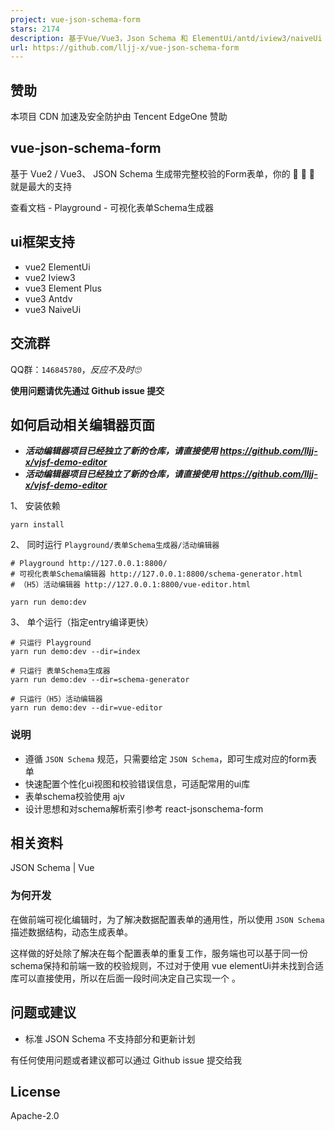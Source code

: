 ```yaml
---
project: vue-json-schema-form
stars: 2174
description: 基于Vue/Vue3，Json Schema 和 ElementUi/antd/iview3/naiveUi 等生成 HTML Form 表单，用于活动编辑器、h5编辑器、cms等数据配置；支持可视化生成表单Schema 。 Generate a form using Vue/Vue3, Json Schema and ElementUi/antdv/iview3/naiveUi
url: https://github.com/lljj-x/vue-json-schema-form
---
```


赞助
--

本项目 CDN 加速及安全防护由 Tencent EdgeOne 赞助

vue-json-schema-form
--------------------

基于 Vue2 / Vue3、 JSON Schema 生成带完整校验的Form表单，你的 🌟 🌟 🌟 就是最大的支持

查看文档 - Playground - 可视化表单Schema生成器

ui框架支持
------

-   vue2 ElementUi
-   vue2 Iview3
-   vue3 Element Plus
-   vue3 Antdv
-   vue3 NaiveUi

交流群
---

QQ群：`146845780`，_反应不及时🙄_

**使用问题请优先通过 Github issue 提交**

如何启动相关编辑器页面
-----------

-   **_活动编辑器项目已经独立了新的仓库，请直接使用 https://github.com/lljj-x/vjsf-demo-editor_**
-   **_活动编辑器项目已经独立了新的仓库，请直接使用 https://github.com/lljj-x/vjsf-demo-editor_**

1、 安装依赖

```
yarn install
```

2、 同时运行 `Playground/表单Schema生成器/活动编辑器`

```
# Playground http://127.0.0.1:8800/
# 可视化表单Schema编辑器 http://127.0.0.1:8800/schema-generator.html
# （H5）活动编辑器 http://127.0.0.1:8800/vue-editor.html

yarn run demo:dev
```

3、 单个运行（指定entry编译更快）

```
# 只运行 Playground
yarn run demo:dev --dir=index

# 只运行 表单Schema生成器
yarn run demo:dev --dir=schema-generator

# 只运行（H5）活动编辑器
yarn run demo:dev --dir=vue-editor
```

### 说明

-   遵循 `JSON Schema` 规范，只需要给定 `JSON Schema`，即可生成对应的form表单
-   快速配置个性化ui视图和校验错误信息，可适配常用的ui库
-   表单schema校验使用 ajv
-   设计思想和对schema解析索引参考 react-jsonschema-form

相关资料
----

JSON Schema | Vue

### 为何开发

在做前端可视化编辑时，为了解决数据配置表单的通用性，所以使用 `JSON Schema` 描述数据结构，动态生成表单。

这样做的好处除了解决在每个配置表单的重复工作，服务端也可以基于同一份schema保持和前端一致的校验规则，不过对于使用 vue elementUi并未找到合适库可以直接使用，所以在后面一段时间决定自己实现一个 。

问题或建议
-----

-   标准 JSON Schema 不支持部分和更新计划

有任何使用问题或者建议都可以通过 Github issue 提交给我

License
-------

Apache-2.0
